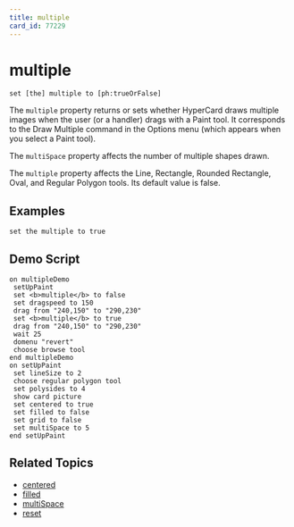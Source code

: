 ```yaml
---
title: multiple
card_id: 77229
---
```


# multiple

`set [the] multiple to [ph:trueOrFalse]`

The `multiple` property returns or sets whether HyperCard draws multiple images when the user (or a handler) drags with a Paint tool. It corresponds to the Draw Multiple command in the Options menu (which appears when you select a Paint tool).  

The `multiSpace` property affects the number of multiple shapes drawn.

The `multiple` property affects the Line, Rectangle, Rounded Rectangle, Oval, and Regular Polygon tools. Its default value is false.

## Examples

```
set the multiple to true
```

## Demo Script

```
on multipleDemo
 setUpPaint
 set <b>multiple</b> to false
 set dragspeed to 150
 drag from "240,150" to "290,230"
 set <b>multiple</b> to true
 drag from "240,150" to "290,230"
 wait 25
 domenu "revert"
 choose browse tool
end multipleDemo
on setUpPaint
 set lineSize to 2
 choose regular polygon tool
 set polysides to 4
 show card picture
 set centered to true
 set filled to false
 set grid to false
 set multiSpace to 5
end setUpPaint
```

## Related Topics

* [centered](/HyperTalkReference/properties/centered)
* [filled](/HyperTalkReference/properties/filled)
* [multiSpace](/HyperTalkReference/properties/multiSpace)
* [reset](/HyperTalkReference/commands/reset)
